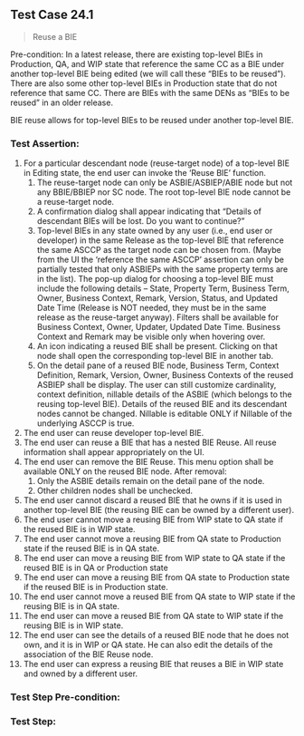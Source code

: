 ## Test Case 24.1

> Reuse a BIE

Pre-condition: In a latest release, there are existing top-level BIEs in Production, QA, and WIP state that reference the same CC as a BIE under another top-level BIE being edited (we will call these “BIEs to be reused”). There are also some other top-level BIEs in Production state that do not reference that same CC. There are BIEs with the same DENs as “BIEs to be reused” in an older release.

BIE reuse allows for top-level BIEs to be reused under another top-level BIE.

### Test Assertion:

1. For a particular descendant node (reuse-target node) of a top-level BIE in Editing state, the end user can invoke the ‘Reuse BIE’ function.
	1. The reuse-target node can only be ASBIE/ASBIEP/ABIE node but not any BBIE/BBIEP nor SC node. The root top-level BIE node cannot be a reuse-target node.
	2. A confirmation dialog shall appear indicating that “Details of descendant BIEs will be lost. Do you want to continue?”
	3. Top-level BIEs in any state owned by any user (i.e., end user or developer) in the same Release as the top-level BIE that reference the same ASCCP as the target node can be chosen from. (Maybe from the UI the ‘reference the same ASCCP’ assertion can only be partially tested that only ASBIEPs with the same property terms are in the list). The pop-up dialog for choosing a top-level BIE must include the following details – State, Property Term, Business Term, Owner, Business Context, Remark, Version, Status, and Updated Date Time (Release is NOT needed, they must be in the same release as the reuse-target anyway). Filters shall be available for Business Context, Owner, Updater, Updated Date Time. Business Context and Remark may be visible only when hovering over.
	4. An icon indicating a reused BIE shall be present. Clicking on that node shall open the corresponding top-level BIE in another tab.
	5. On the detail pane of a reused BIE node, Business Term, Context Definition, Remark, Version, Owner, Business Contexts of the reused ASBIEP shall be display. The user can still customize cardinality, context definition, nillable details of the ASBIE (which belongs to the reusing top-level BIE). Details of the reused BIE and its descendant nodes cannot be changed. Nillable is editable ONLY if Nillable of the underlying ASCCP is true.
2. The end user can reuse developer top-level BIE.
3. The end user can reuse a BIE that has a nested BIE Reuse. All reuse information shall appear appropriately on the UI.
4. The end user can remove the BIE Reuse. This menu option shall be available ONLY on the reused BIE node. After removal:
	1. Only the ASBIE details remain on the detail pane of the node.
	2. Other children nodes shall be unchecked.
5. The end user cannot discard a reused BIE that he owns if it is used in another top-level BIE (the reusing BIE can be owned by a different user).
6. The end user cannot move a reusing BIE from WIP state to QA state if the reused BIE is in WIP state.
7. The end user cannot move a reusing BIE from QA state to Production state if the reused BIE is in QA state.
8. The end user can move a reusing BIE from WIP state to QA state if the reused BIE is in QA or Production state
9. The end user can move a reusing BIE from QA state to Production state if the reused BIE is in Production state.
10. The end user cannot move a reused BIE from QA state to WIP state if the reusing BIE is in QA state.
11. The end user can move a reused BIE from QA state to WIP state if the reusing BIE is in WIP state.
12. The end user can see the details of a reused BIE node that he does not own, and it is in WIP or QA state. He can also edit the details of the association of the BIE Reuse node.
13. The end user can express a reusing BIE that reuses a BIE in WIP state and owned by a different user.

### Test Step Pre-condition:



### Test Step: